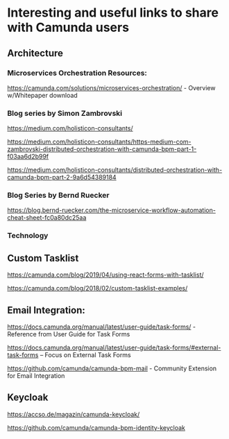 # Interesting and useful links to share with Camunda users

## Architecture
### Microservices Orchestration Resources:
https://camunda.com/solutions/microservices-orchestration/ - Overview w/Whitepaper download

### Blog series by Simon Zambrovski
https://medium.com/holisticon-consultants/

https://medium.com/holisticon-consultants/https-medium-com-zambrovski-distributed-orchestration-with-camunda-bpm-part-1-f03aa6d2b99f

https://medium.com/holisticon-consultants/distributed-orchestration-with-camunda-bpm-part-2-9a6d54389184

### Blog Series by Bernd Ruecker
https://blog.bernd-ruecker.com/the-microservice-workflow-automation-cheat-sheet-fc0a80dc25aa

### Technology

## Custom Tasklist
https://camunda.com/blog/2019/04/using-react-forms-with-tasklist/

https://camunda.com/blog/2018/02/custom-tasklist-examples/


## Email Integration:
https://docs.camunda.org/manual/latest/user-guide/task-forms/ - Reference from User Guide for Task Forms

https://docs.camunda.org/manual/latest/user-guide/task-forms/#external-task-forms – Focus on External Task Forms

https://github.com/camunda/camunda-bpm-mail - Community Extension for Email Integration

## Keycloak
https://accso.de/magazin/camunda-keycloak/

https://github.com/camunda/camunda-bpm-identity-keycloak


